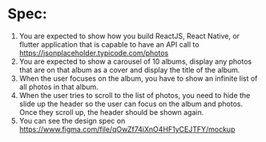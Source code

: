 # Spec:

1. You are expected to show how you build ReactJS, React Native, or flutter application that is capable to have an API call to https://jsonplaceholder.typicode.com/photos
2. You are expected to show a carousel of 10 albums, display any photos that are on that album as a cover and display the title of the album.
3. When the user focuses on the album, you have to show an infinite list of all photos in that album.
4. When the user tries to scroll to the list of photos, you need to hide the slide up the header so the user can focus on the album and photos. Once they scroll up, the header should be shown again.
5. You can see the design spec on
   https://www.figma.com/file/qOwZf74iXnO4HF1yCEJTFY/mockup
